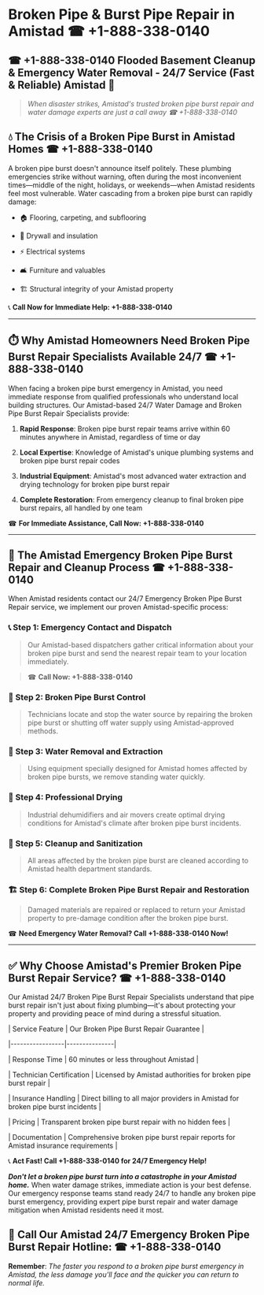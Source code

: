 # Broken Pipe & Burst Pipe Repair in Amistad ☎ +1-888-338-0140  
## ☎ +1-888-338-0140 Flooded Basement Cleanup & Emergency Water Removal - 24/7 Service (Fast & Reliable) Amistad 🚨  

> *When disaster strikes, Amistad's trusted broken pipe burst repair and water damage experts are just a call away ☎ +1-888-338-0140*  

## 💧 The Crisis of a Broken Pipe Burst in Amistad Homes ☎ +1-888-338-0140  

A broken pipe burst doesn't announce itself politely. These plumbing emergencies strike without warning, often during the most inconvenient times—middle of the night, holidays, or weekends—when Amistad residents feel most vulnerable. Water cascading from a broken pipe burst can rapidly damage:  

* 🏠 Flooring, carpeting, and subflooring  
* 🧱 Drywall and insulation  
* ⚡ Electrical systems  
* 🛋️ Furniture and valuables  
* 🏗️ Structural integrity of your Amistad property  

📞 **Call Now for Immediate Help: +1-888-338-0140**  

---  

## ⏱️ Why Amistad Homeowners Need Broken Pipe Burst Repair Specialists Available 24/7 ☎ +1-888-338-0140  

When facing a broken pipe burst emergency in Amistad, you need immediate response from qualified professionals who understand local building structures. Our Amistad-based 24/7 Water Damage and Broken Pipe Burst Repair Specialists provide:  

1. **Rapid Response**: Broken pipe burst repair teams arrive within 60 minutes anywhere in Amistad, regardless of time or day  
2. **Local Expertise**: Knowledge of Amistad's unique plumbing systems and broken pipe burst repair codes  
3. **Industrial Equipment**: Amistad's most advanced water extraction and drying technology for broken pipe burst repair  
4. **Complete Restoration**: From emergency cleanup to final broken pipe burst repairs, all handled by one team  

☎ **For Immediate Assistance, Call Now: +1-888-338-0140**  

---  

## 🔧 The Amistad Emergency Broken Pipe Burst Repair and Cleanup Process ☎ +1-888-338-0140  

When Amistad residents contact our 24/7 Emergency Broken Pipe Burst Repair service, we implement our proven Amistad-specific process:  

### 📞 Step 1: Emergency Contact and Dispatch  
> Our Amistad-based dispatchers gather critical information about your broken pipe burst and send the nearest repair team to your location immediately.  
> ☎ **Call Now: +1-888-338-0140**  

### 🚿 Step 2: Broken Pipe Burst Control  
> Technicians locate and stop the water source by repairing the broken pipe burst or shutting off water supply using Amistad-approved methods.  

### 🌊 Step 3: Water Removal and Extraction  
> Using equipment specially designed for Amistad homes affected by broken pipe bursts, we remove standing water quickly.  

### 💨 Step 4: Professional Drying  
> Industrial dehumidifiers and air movers create optimal drying conditions for Amistad's climate after broken pipe burst incidents.  

### 🧼 Step 5: Cleanup and Sanitization  
> All areas affected by the broken pipe burst are cleaned according to Amistad health department standards.  

### 🏗️ Step 6: Complete Broken Pipe Burst Repair and Restoration  
> Damaged materials are repaired or replaced to return your Amistad property to pre-damage condition after the broken pipe burst.  

☎ **Need Emergency Water Removal? Call +1-888-338-0140 Now!**  

---  

## ✅ Why Choose Amistad's Premier Broken Pipe Burst Repair Service? ☎ +1-888-338-0140  

Our Amistad 24/7 Broken Pipe Burst Repair Specialists understand that pipe burst repair isn't just about fixing plumbing—it's about protecting your property and providing peace of mind during a stressful situation.  

| Service Feature | Our Broken Pipe Burst Repair Guarantee |  
|-----------------|---------------|  
| Response Time | 60 minutes or less throughout Amistad |  
| Technician Certification | Licensed by Amistad authorities for broken pipe burst repair |  
| Insurance Handling | Direct billing to all major providers in Amistad for broken pipe burst incidents |  
| Pricing | Transparent broken pipe burst repair with no hidden fees |  
| Documentation | Comprehensive broken pipe burst repair reports for Amistad insurance requirements |  

📞 **Act Fast! Call +1-888-338-0140 for 24/7 Emergency Help!**  

***Don't let a broken pipe burst turn into a catastrophe in your Amistad home.*** When water damage strikes, immediate action is your best defense. Our emergency response teams stand ready 24/7 to handle any broken pipe burst emergency, providing expert pipe burst repair and water damage mitigation when Amistad residents need it most.  

## 📱 Call Our Amistad 24/7 Emergency Broken Pipe Burst Repair Hotline: ☎ +1-888-338-0140  

**Remember**: *The faster you respond to a broken pipe burst emergency in Amistad, the less damage you'll face and the quicker you can return to normal life.*